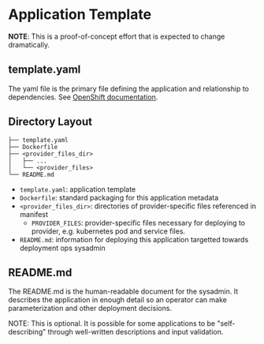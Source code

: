 # Application Template

**NOTE**: This is a proof-of-concept effort that is expected to change dramatically.

## template.yaml

The yaml file is the primary file defining the application and relationship to dependencies. See [OpenShift documentation](http://docs.openshift.org/latest/using_openshift/templates.html).

## Directory Layout

```
├── template.yaml
├── Dockerfile
├── <provider_files_dir>
│   ├── ...
│   └── <provider_files>
└── README.md
```

* `template.yaml`: application template
* `Dockerfile`: standard packaging for this application metadata
* `<provider_files_dir>`: directories of provider-specific files referenced in manifest
  * `PROVIDER_FILES`: provider-specific files necessary for deploying to provider, e.g. kubernetes pod and service files.
* `README.md`: information for deploying this application targetted towards deployment ops sysadmin


## README.md

The README.md is the human-readable document for the sysadmin. It describes the application in enough detail so an operator can make parameterization and other deployment decisions.

NOTE: This is optional. It is possible for some applications to be "self-describing" through well-written descriptions and input validation.
